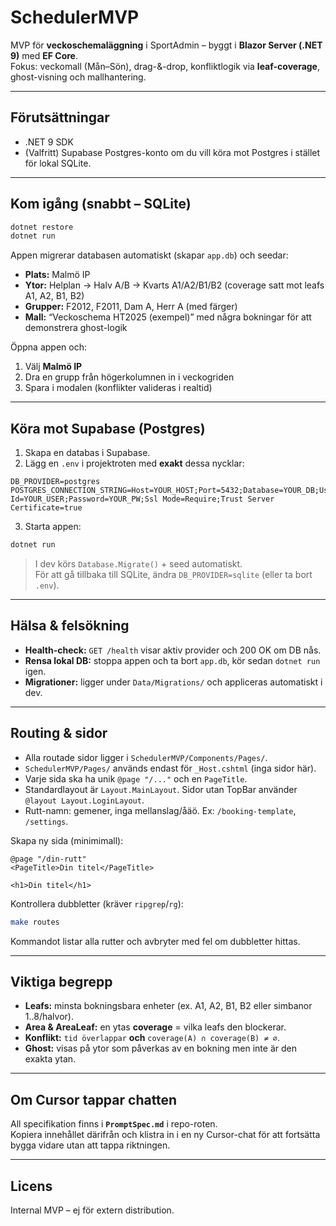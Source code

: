 # SchedulerMVP

MVP för **veckoschemaläggning** i SportAdmin – byggt i **Blazor Server (.NET 9)** med **EF Core**.  
Fokus: veckomall (Mån–Sön), drag-&amp;-drop, konfliktlogik via **leaf-coverage**, ghost-visning och mallhantering.

---

## Förutsättningar

- .NET 9 SDK
- (Valfritt) Supabase Postgres-konto om du vill köra mot Postgres i stället för lokal SQLite.

---

## Kom igång (snabbt – SQLite)

```bash
dotnet restore
dotnet run
```

Appen migrerar databasen automatiskt (skapar `app.db`) och seedar:
- **Plats:** Malmö IP
- **Ytor:** Helplan → Halv A/B → Kvarts A1/A2/B1/B2 (coverage satt mot leafs A1, A2, B1, B2)
- **Grupper:** F2012, F2011, Dam A, Herr A (med färger)
- **Mall:** “Veckoschema HT2025 (exempel)” med några bokningar för att demonstrera ghost-logik

Öppna appen och:
1) Välj **Malmö IP**  
2) Dra en grupp från högerkolumnen in i veckogriden  
3) Spara i modalen (konflikter valideras i realtid)

---

## Köra mot Supabase (Postgres)

1. Skapa en databas i Supabase.  
2. Lägg en `.env` i projektroten med **exakt** dessa nycklar:

```
DB_PROVIDER=postgres
POSTGRES_CONNECTION_STRING=Host=YOUR_HOST;Port=5432;Database=YOUR_DB;User Id=YOUR_USER;Password=YOUR_PW;Ssl Mode=Require;Trust Server Certificate=true
```

3. Starta appen:

```bash
dotnet run
```

> I dev körs `Database.Migrate()` + seed automatiskt.  
> För att gå tillbaka till SQLite, ändra `DB_PROVIDER=sqlite` (eller ta bort `.env`).

---

## Hälsa &amp; felsökning

- **Health-check:** `GET /health` visar aktiv provider och 200 OK om DB nås.  
- **Rensa lokal DB:** stoppa appen och ta bort `app.db`, kör sedan `dotnet run` igen.  
- **Migrationer:** ligger under `Data/Migrations/` och appliceras automatiskt i dev.

---

## Routing & sidor

- Alla routade sidor ligger i `SchedulerMVP/Components/Pages/`.
- `SchedulerMVP/Pages/` används endast för `_Host.cshtml` (inga sidor här).
- Varje sida ska ha unik `@page "/..."` och en `PageTitle`.
- Standardlayout är `Layout.MainLayout`. Sidor utan TopBar använder `@layout Layout.LoginLayout`.
- Rutt-namn: gemener, inga mellanslag/åäö. Ex: `/booking-template`, `/settings`.

Skapa ny sida (minimimall):

```razor
@page "/din-rutt"
<PageTitle>Din titel</PageTitle>

<h1>Din titel</h1>
```

Kontrollera dubbletter (kräver `ripgrep`/`rg`):

```bash
make routes
```

Kommandot listar alla rutter och avbryter med fel om dubbletter hittas.

---

## Viktiga begrepp

- **Leafs:** minsta bokningsbara enheter (ex. A1, A2, B1, B2 eller simbanor 1..8/halvor).  
- **Area &amp; AreaLeaf:** en ytas **coverage** = vilka leafs den blockerar.  
- **Konflikt:** `tid överlappar` **och** `coverage(A) ∩ coverage(B) ≠ ∅`.  
- **Ghost:** visas på ytor som påverkas av en bokning men inte är den exakta ytan.

---

## Om Cursor tappar chatten

All specifikation finns i **`PromptSpec.md`** i repo-roten.  
Kopiera innehållet därifrån och klistra in i en ny Cursor-chat för att fortsätta bygga vidare utan att tappa riktningen.

---

## Licens

Internal MVP – ej för extern distribution.
